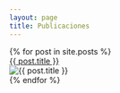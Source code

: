 ```yaml
---
layout: page
title: Publicaciones
---
```

<div class="grid-container">
  {% for post in site.posts %}
  <article class="post-listing">
    <a class="post-title" href="{{ post.url }}">{{ post.title }}</a>
    <div class="album-art-container">
      <div class="album-art-frame">
        <img class="album-art" src="{{ post.image }}" alt="{{ post.title }}">
      </div>
    </div>
    <!--div class="post-image">
      <a href="{{ post.url }}">
      <img src="{{ post.image }}" alt="{{ post.title }}"></a>
    </div-->
  </article>
  {% endfor %}
</div>